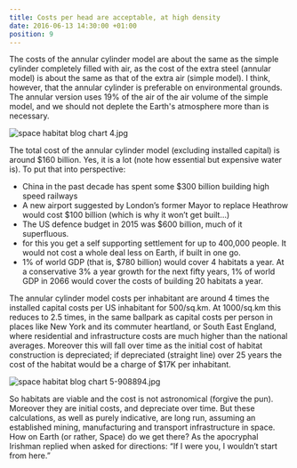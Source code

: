```yaml
---
title: Costs per head are acceptable, at high density
date: 2016-06-13 14:30:00 +01:00
position: 9
---
```


The costs of the annular cylinder model are about the same as the simple cylinder completely filled with air, as the cost of the extra steel (annular model)  is about the same as that of the extra air (simple model).  I think, however, that the annular cylinder is preferable on environmental grounds. The annular version uses 19% of the air of the air volume of the simple model, and we should not deplete the Earth's atmosphere more than is necessary. 

![space habitat blog chart 4.jpg](/uploads/space%20habitat%20blog%20chart%204.jpg)

The total cost of the annular cylinder model (excluding installed capital) is around $160 billion. Yes, it is a lot (note how essential but expensive water is).  To put that into perspective:

- China in the past decade has spent some $300 billion building high speed railways
- A new airport suggested by London’s former Mayor to replace Heathrow would cost $100 billion (which is why it won’t get built…)
- The US defence budget in 2015 was $600 billion, much of it superfluous.
- for this you get a self supporting settlement for up to 400,000 people. It would not cost a whole deal less on Earth, if built in one go.
- 1% of world GDP (that is, $780 billion) would cover 4 habitats a year. At a conservative 3% a year growth for the next fifty years, 1% of world GDP  in 2066  would cover the costs of building 20 habitats a year.

The annular cylinder model costs per inhabitant are around 4 times the installed capital costs per US inhabitant for 500/sq.km. At 1000/sq.km this reduces to 2.5 times, in the same ballpark as capital costs per person in places like New York and its commuter heartland, or South East England, where residential and infrastructure costs are much higher than the national averages. Moreover this will fall over time as the initial cost of habitat construction is depreciated; if depreciated (straight line) over 25 years the cost of the habitat would be a charge of $17K per inhabitant. 

![space habitat blog chart 5-908894.jpg](/uploads/space%20habitat%20blog%20chart%205-908894.jpg)

So habitats are viable and the cost is not astronomical (forgive the pun). Moreover they are initial costs, and depreciate over time.  But these calculations, as well as purely indicative,  are long run, assuming an established mining, manufacturing and transport infrastructure in space. How on Earth (or rather, Space) do we get there? As the apocryphal Irishman replied when asked for directions: “If I were you, I wouldn’t start from here.”
